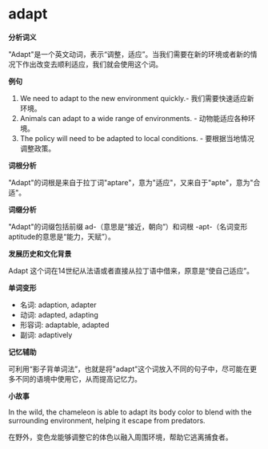 # adapt

**分析词义**

  

"Adapt"是一个英文动词，表示“调整，适应”。当我们需要在新的环境或者新的情况下作出改变去顺利适应，我们就会使用这个词。

  

**例句**

  

1.  We need to adapt to the new environment quickly.- 我们需要快速适应新环境。
2.  Animals can adapt to a wide range of environments. - 动物能适应各种环境。
3.  The policy will need to be adapted to local conditions. - 要根据当地情况调整政策。

  

**词根分析**

  

"Adapt"的词根是来自于拉丁词"aptare"，意为"适应"，又来自于"apte"，意为"合适"。

  

**词缀分析**

  

"Adapt"的词缀包括前缀 ad-（意思是“接近，朝向”）和词根 -apt-（名词变形aptitude的意思是“能力，天赋”）。

  

**发展历史和文化背景**

  

Adapt 这个词在14世纪从法语或者直接从拉丁语中借来，原意是“使自己适应”。

  

**单词变形**

  

*   名词: adaption, adapter
*   动词: adapted, adapting
*   形容词: adaptable, adapted
*   副词: adaptively

  

**记忆辅助**

  

可利用“影子背单词法”，也就是将"adapt"这个词放入不同的句子中，尽可能在更多不同的语境中使用它，从而提高记忆力。

  

**小故事**

  

In the wild, the chameleon is able to adapt its body color to blend with the surrounding environment, helping it escape from predators.

  

在野外，变色龙能够调整它的体色以融入周围环境，帮助它逃离捕食者。
